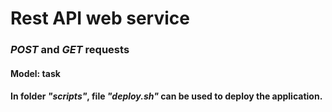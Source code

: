 # Rest API web service
### _POST_ and _GET_ requests
#### Model: task
#### In folder _"scripts"_, file _"deploy.sh"_ can be used to deploy the application.
